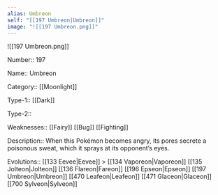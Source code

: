 ```yaml
---
alias: Umbreon
self: "[[197 Umbreon|Umbreon]]"
image: "![[197 Umbreon.png]]"
---
```


![[197 Umbreon.png]]


Number:: 197

Name:: Umbreon

Category:: [[Moonlight]]

Type-1:: [[Dark]]

Type-2:: 

Weaknesses:: [[Fairy]] [[Bug]] [[Fighting]]

Description:: When this Pokémon becomes angry, its pores secrete a poisonous sweat, which it sprays at its opponent’s eyes.

Evolutions:: [[133 Eevee|Eevee]] > [[134 Vaporeon|Vaporeon]] [[135 Jolteon|Jolteon]] [[136 Flareon|Fareon]] [[196 Epseon|Epseon]] [[197 Umbreon|Umbreon]] [[470 Leafeon|Leafeon]] [[471 Glaceon|Glaceon]] [[700 Sylveon|Sylveon]] 
